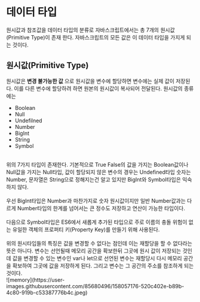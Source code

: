 # 데이터 타입
원시값과 참조값을 데이터 타입의 분류로 자바스크립트에서는 총 7개의 원시값(Primitive Type)이 존재 한다. 자바스크립트의 모든 값은 이 데이터 타입을 가지게 되는 것이다.

## 원시값(Primitive Type)
원시값은 __변경 불가능한 값__ 으로 원시값을 변수에 할당하면 변수에는 실제 값이 저장된다. 이를 다른 변수에 할당하려 하면 원본의 원시값이 복사되어 전달된다. 원시값의 종류에는

- Boolean
- Null
- Undefilned
- Number
- BigInt
- String
- Symbol
<br>
위의 7가지 타입이 존재한다. 기본적으로 True False의 값을 가지는 Boolean값이나 Null값을 가지는 Null타입, 값이 할당되지 않은 변수의 경우는 Undefined타입 숫자는 Number, 문자열은 String으로 정해지는건 알고 있지만 BigInt와 Symbol타입은 익숙하지 않다.<br><br>
우선 BigInt타입은 Number과 마찬가지로 숫자 원시값이지만 일반 Number값과는 다르게 Number타입의 한계를 넘어서는 큰 정수도 저장하고 연산이 가능한 타입이다. <br><br>
다음으로 Symbol타입은 ES6에서 새롭게 추가된 타입으로 주로 이름의 충돌 위험이 없는 유일한 객체의 프로퍼티 키(Property Key)를 만들기 위해 사용된다.
<br><br>
위의 원시타입들의 특징은 값을 변경할 수 없다는 점인데 이는 재할당을 할 수 없다라는 뜻은 아니다. 변수는 선언될때 메모리 공간을 확보한뒤 그곳에 원시 값이 저장되는 것인데 값을 변경할 수 있는 변수인 var나 let으로 선언된 변수는 재할당시 다시 메모리 공간을 확보하여 그곳에 값을 저장하게 된다. 그리고 변수는 그 공간의 주소를 참조하게 되는 것이다.
<br> 
![memory](https://user-images.githubusercontent.com/85680496/158057176-520c402e-b89b-4c80-919b-c53387776b4c.jpeg)
